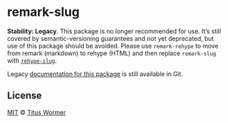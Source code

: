 # remark-slug

**Stability: Legacy**.
This package is no longer recommended for use.
It’s still covered by semantic-versioning guarantees and not yet deprecated,
but use of this package should be avoided.
Please use `remark-rehype` to move from remark (markdown) to rehype (HTML)
and then replace `remark-slug` with
[`rehype-slug`](https://github.com/rehypejs/rehype-slug).

Legacy
[documentation for this package](https://github.com/remarkjs/remark-slug/tree/8e6394c)
is still available in Git.

## License

[MIT][license] © [Titus Wormer][author]

<!-- Definitions -->

[license]: license

[author]: https://wooorm.com
